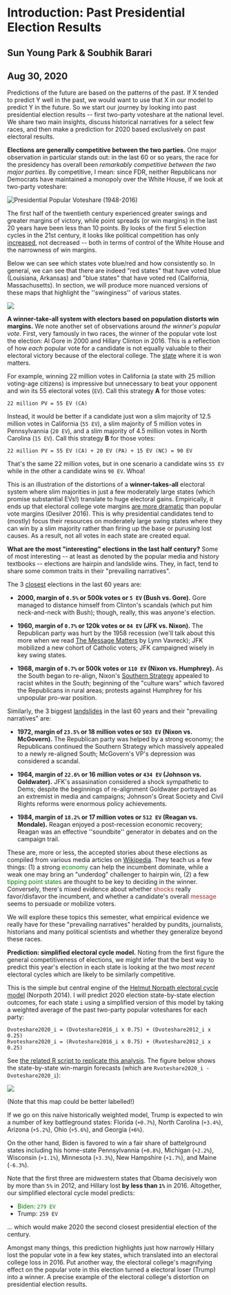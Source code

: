 # Introduction: Past Presidential Election Results
## Sun Young Park & Soubhik Barari
## Aug 30, 2020

Predictions of the future are based on the patterns of the past. If X tended to predict Y well in the past, we would want to use that X in our model to predict Y in the future. So we start our journey by looking into past presidential election results -- first two-party voteshare at the national level. We share two main insights, discuss historical narratives for a select few races, and then make a prediction for 2020 based exclusively on past electoral results.

**Elections are generally competitive between the two parties.** One major observation in particular stands out: in the last 60 or so years, the race for the presidency has overall been *remarkably competitive between the two major parties*. By competitive, I mean: since FDR, neither Republicans nor Democrats have maintained a monopoly over the White House, if we look at two-party voteshare:

![Presidential Popular Voteshare (1948-2016)](../figures/PV_national_historical.png)

The first half of the twentieth century experienced greater swings and greater margins of victory, while point spreads (or win margins) in the last 20 years have been less than 10 points. By looks of the first 5 election cycles in the 21st century, it looks like political competition has only <u>increased</u>, not decreased -- both in terms of control of the White House and the narrowness of win margins.

Below we can see which states vote blue/red and how consistently so. In general, we can see that there are indeed "red states" that have voted blue (Louisiana, Arkansas) and "blue states" that have voted red (California, Massachusetts). In section, we will produce more nuanced versions of these maps that highlight the ''swinginess'' of various states.

![](../figures/PV_states_historical.png)

**A winner-take-all system with electors based on population distorts win margins.** We note another set of observations around *the winner's popular vote*. First, very famously in two races, the winner of the popular vote lost the election: Al Gore in 2000 and Hillary Clinton in 2016. This is a reflection of how *each* popular vote for a candidate is not equally valuable to their electoral victory because of the electoral college. The <u>state</u> where it is won matters. 

For example, winning 22 million votes in California (a state with 25 million voting-age citizens) is impressive but unnecessary to beat your opponent and win its 55 electoral votes (`EV`). Call this strategy **A** for those votes:

```
22 million PV = 55 EV (CA)
```

Instead, it would be better if a candidate just won a slim majority of 12.5 million votes in California (`55 EV`), a slim majority of 5 million votes in Pennsylvannia (`20 EV`), and a slim majority of 4.5 million votes in North Carolina (`15 EV`). Call this strategy **B** for those votes:

```
22 million PV = 55 EV (CA) + 20 EV (PA) + 15 EV (NC) = 90 EV
```

That's the same 22 million votes, but in one scenario a candidate wins `55 EV` while in the other a candidate wins `90 EV`. Whoa! 

This is an illustration of the distortions of a **winner-takes-all** electoral system where slim majorities in just a few moderately large states (which promise substantial EVs!) translate to huge electoral gains. Empirically, it ends up that electoral college vote margins [are more dramatic](https://www.pewresearch.org/fact-tank/2016/12/20/why-electoral-college-landslides-are-easier-to-win-than-popular-vote-ones/) than popular vote margins (Desilver 2016). This is why presidential candidates tend to (mostly) focus their resources on moderately large swing states where they can win by a slim majority rather than firing up the base or purusing lost causes. As a result, not all votes in each state are created equal.

**What are the most "interesting" elections in the last half century?** Some of most interesting -- at least as denoted by the popular media and history textbooks -- elections are hairpin and landslide wins. They, in fact, tend to share some common traits in their "prevailing narratives".

The 3 <u>closest</u> elections in the last 60 years are:

* **2000, margin of `0.5%` or 500k votes or `5 EV` (Bush vs. Gore).** Gore managed to distance himself from Clinton's scandals (which put him neck-and-neck with Bush); though, really, this was anyone's election.

* **1960, margin of `0.7%` or 120k votes or `84 EV` (JFK vs. Nixon).** The Republican party was hurt by the 1958 recession (we'll talk about this more when we read [The Message Matters](https://www.amazon.com/Message-Matters-Economy-Presidential-Campaigns/dp/0691139636) by Lynn Vavreck); JFK mobilized a new cohort of Catholic voters; JFK campaigned wisely in key swing states. 

* **1968, margin of `0.7%` or 500k votes or `110 EV` (Nixon vs. Humphrey).** As the South began to re-align, Nixon's [Southern Strategy](https://en.wikipedia.org/wiki/Southern_strategy) appealed to racist whites in the South; beginning of the "culture wars" which favored the Republicans in rural areas; protests against Humphrey for his unpopular pro-war position.

Similarly, the 3 biggest <u>landslides</u> in the last 60 years and their "prevailing narratives" are:

* **1972, margin of `23.5%` or 18 million votes or `503 EV` (Nixon vs. McGovern).** The Republican party was helped by a strong economy; the Republicans continued the Southern Strategy which massively appealed to a newly re-aligned South; McGovern's VP's depression was considered a scandal.

* **1964, margin of `22.6%` or 16 million votes or `434 EV` (Johnson vs. Goldwater).** JFK's assasination considered a shock sympathetic to Dems; despite the beginnings of re-alignment Goldwater portrayed as an extremist in media and campaigns; Johnson's Great Society and Civil Rights reforms were enormous policy achievements.

* **1984, margin of `18.2%` or 17 million votes or `512 EV` (Reagan vs. Mondale).** Reagan enjoyed a post-recession economic recovery; Reagan was an effective ''soundbite'' generator in debates and on the campaign trail.

These are, more or less, the accepted stories about these elections as compiled from various media articles on [Wikipedia](wikipedia.org). They teach us a few things: (1) a strong <span style="color:green">economy</span> can help the incumbent dominate, while a weak one may bring an "underdog" challenger to hairpin win, (2) a few <span style="color:green">tipping point states</span> are thought to be key to deciding in the winner. Conversely, there's mixed evidence about whether <span style="color:brown">shocks</span> really favor/disfavor the incumbent, and whether a candidate's overall <span style="color:brown">message</span> seems to persuade or mobilize voters.

We will explore these topics this semester, what empirical evidence we really have for these "prevailing narratives" heralded by pundits, journalists, historians and many political scientists and whether they generalize beyond these races.


**Prediction: simplified electoral cycle model.** Noting from the first figure the general competitiveness of elections, we might infer that the best way to predict this year's election in each state is looking at the two *most recent* electoral cycles which are likely to be similarly competitive. 

This is the simple but central engine of the [Helmut Norpath electoral cycle model](https://pollyvote.com/en/naive/electoral-cycle-model/) (Norpoth 2014). I will predict 2020 election state-by-state election outcomes, for each state `i` using a simplified version of this model by taking a weighted average of the past two-party popular voteshares for each party: 

```
Dvoteshare2020_i = (Dvoteshare2016_i x 0.75) + (Dvoteshare2012_i x 0.25)
Rvoteshare2020_i = (Rvoteshare2016_i x 0.75) + (Rvoteshare2012_i x 0.25)
```

See [the related R script to replicate this analysis](../scripts/01-Intro.R). The figure below shows the state-by-state win-margin forecasts (which are `Rvoteshare2020_i - Dvoteshare2020_i`):

![](../figures/PV2020_simple_forecast.png)

(Note that this map could be better labelled!)

If we go on this naive historically weighted model, Trump is expected to win a number of key battleground states: Florida (`+0.7%`), North Carolina (`+3.4%`), Arizona (`+5.2%`), Ohio (`+5.6%`), and Georgia (`+6%`). 

On the other hand, Biden is favored to win a fair share of battelground states including his home-state Pennsylvannia (`+0.8%`), Michigan (`+2.2%`), Wisconsin (`+1.1%`), Minnesota (`+3.3%`), New Hampshire (`+1.7%`), and Maine (`-6.3%`). 

Note that the first three are midwestern states that Obama decisively won by more than `5%` in 2012, and Hillary lost **by less than `1%`** in 2016. Altogether, our simplified electoral cycle model predicts:

* <span style="color:green">Biden:  `279 EV`</span>
* Trump: `259 EV`

... which would make 2020 the second closest presidential election of the century. 

Amongst many things, this prediction highlights just how narrowly Hillary lost the popular vote in a few key states, which translated into an electoral college loss in 2016. Put another way, the electoral college's magnifying effect on the popular vote in this election turned a electoral loser (Trump) into a winner. A precise example of the electoral college's distortion on presidential election results.

